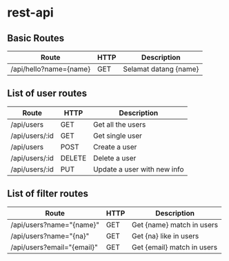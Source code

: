 # rest-api

## Basic Routes

Route | HTTP | Description
------|------|------------
/api/hello?name={name} | GET | Selamat datang {name}

## List of user routes

Route | HTTP | Description
------|------|--------------
/api/users | GET | Get all the users
/api/users/:id | GET | Get single user
/api/users | POST | Create a user
/api/users/:id | DELETE | Delete a user
/api/users/:id | PUT | Update a user with new info

## List of filter routes

Route | HTTP | Description
------|------|------------
/api/users?name="{name}" | GET | Get {name} match in users
/api/users?name="{na}" | GET | Get {na} like in users
/api/users?email="{email}" | GET | Get {email} match in users
